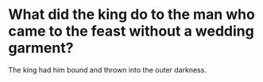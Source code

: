 # What did the king do to the man who came to the feast without a wedding garment?

The king had him bound and thrown into the outer darkness.
